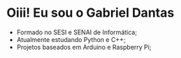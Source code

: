 # Oiii! Eu sou o Gabriel Dantas

- Formado no SESI e SENAI de Informática;
- Atualmente estudando Python e C++;
- Projetos baseados em Arduino e Raspberry Pi;
